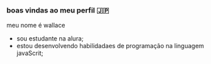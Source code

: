 ### boas vindas ao meu perfil 🇯🇵

meu nome é wallace

- sou estudante na alura;
- estou desenvolvendo habilidadaes de programação na linguagem javaScrit;
